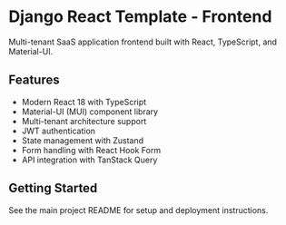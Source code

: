 # Django React Template - Frontend

Multi-tenant SaaS application frontend built with React, TypeScript, and Material-UI.

## Features

- Modern React 18 with TypeScript
- Material-UI (MUI) component library  
- Multi-tenant architecture support
- JWT authentication
- State management with Zustand
- Form handling with React Hook Form
- API integration with TanStack Query

## Getting Started

See the main project README for setup and deployment instructions.
